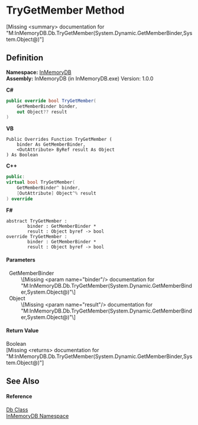 # TryGetMember Method


\[Missing &lt;summary&gt; documentation for "M:InMemoryDB.Db.TryGetMember(System.Dynamic.GetMemberBinder,System.Object@)"\]



## Definition
**Namespace:** <a href="044e8d7f-0f94-a8b4-bd65-529f6359fdf7">InMemoryDB</a>  
**Assembly:** InMemoryDB (in InMemoryDB.exe) Version: 1.0.0

**C#**
``` C#
public override bool TryGetMember(
	GetMemberBinder binder,
	out Object?? result
)
```
**VB**
``` VB
Public Overrides Function TryGetMember ( 
	binder As GetMemberBinder,
	<OutAttribute> ByRef result As Object
) As Boolean
```
**C++**
``` C++
public:
virtual bool TryGetMember(
	GetMemberBinder^ binder, 
	[OutAttribute] Object^% result
) override
```
**F#**
``` F#
abstract TryGetMember : 
        binder : GetMemberBinder * 
        result : Object byref -> bool 
override TryGetMember : 
        binder : GetMemberBinder * 
        result : Object byref -> bool 
```



#### Parameters
<dl><dt>  GetMemberBinder</dt><dd>\[Missing &lt;param name="binder"/&gt; documentation for "M:InMemoryDB.Db.TryGetMember(System.Dynamic.GetMemberBinder,System.Object@)"\]</dd><dt>  Object</dt><dd>\[Missing &lt;param name="result"/&gt; documentation for "M:InMemoryDB.Db.TryGetMember(System.Dynamic.GetMemberBinder,System.Object@)"\]</dd></dl>

#### Return Value
Boolean  
\[Missing &lt;returns&gt; documentation for "M:InMemoryDB.Db.TryGetMember(System.Dynamic.GetMemberBinder,System.Object@)"\]

## See Also


#### Reference
<a href="072256a6-4e86-2a0a-723b-934e64bcdb43">Db Class</a>  
<a href="044e8d7f-0f94-a8b4-bd65-529f6359fdf7">InMemoryDB Namespace</a>  

